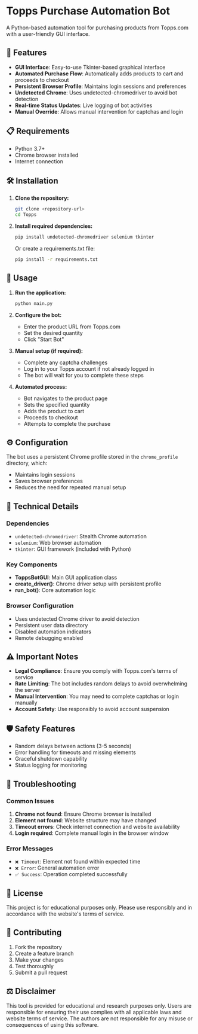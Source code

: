 # Topps Purchase Automation Bot

A Python-based automation tool for purchasing products from Topps.com with a user-friendly GUI interface.

## 🚀 Features

- **GUI Interface**: Easy-to-use Tkinter-based graphical interface
- **Automated Purchase Flow**: Automatically adds products to cart and proceeds to checkout
- **Persistent Browser Profile**: Maintains login sessions and preferences
- **Undetected Chrome**: Uses undetected-chromedriver to avoid bot detection
- **Real-time Status Updates**: Live logging of bot activities
- **Manual Override**: Allows manual intervention for captchas and login

## 📋 Requirements

- Python 3.7+
- Chrome browser installed
- Internet connection

## 🛠️ Installation

1. **Clone the repository:**
   ```bash
   git clone <repository-url>
   cd Topps
   ```

2. **Install required dependencies:**
   ```bash
   pip install undetected-chromedriver selenium tkinter
   ```

   Or create a requirements.txt file:
   ```bash
   pip install -r requirements.txt
   ```

## 🎯 Usage

1. **Run the application:**
   ```bash
   python main.py
   ```

2. **Configure the bot:**
   - Enter the product URL from Topps.com
   - Set the desired quantity
   - Click "Start Bot"

3. **Manual setup (if required):**
   - Complete any captcha challenges
   - Log in to your Topps account if not already logged in
   - The bot will wait for you to complete these steps

4. **Automated process:**
   - Bot navigates to the product page
   - Sets the specified quantity
   - Adds the product to cart
   - Proceeds to checkout
   - Attempts to complete the purchase

## ⚙️ Configuration

The bot uses a persistent Chrome profile stored in the `chrome_profile` directory, which:
- Maintains login sessions
- Saves browser preferences
- Reduces the need for repeated manual setup

## 🔧 Technical Details

### Dependencies
- `undetected-chromedriver`: Stealth Chrome automation
- `selenium`: Web browser automation
- `tkinter`: GUI framework (included with Python)

### Key Components
- **ToppsBotGUI**: Main GUI application class
- **create_driver()**: Chrome driver setup with persistent profile
- **run_bot()**: Core automation logic

### Browser Configuration
- Uses undetected Chrome driver to avoid detection
- Persistent user data directory
- Disabled automation indicators
- Remote debugging enabled

## ⚠️ Important Notes

- **Legal Compliance**: Ensure you comply with Topps.com's terms of service
- **Rate Limiting**: The bot includes random delays to avoid overwhelming the server
- **Manual Intervention**: You may need to complete captchas or login manually
- **Account Safety**: Use responsibly to avoid account suspension

## 🛡️ Safety Features

- Random delays between actions (3-5 seconds)
- Error handling for timeouts and missing elements
- Graceful shutdown capability
- Status logging for monitoring

## 🐛 Troubleshooting

### Common Issues

1. **Chrome not found**: Ensure Chrome browser is installed
2. **Element not found**: Website structure may have changed
3. **Timeout errors**: Check internet connection and website availability
4. **Login required**: Complete manual login in the browser window

### Error Messages
- `❌ Timeout`: Element not found within expected time
- `❌ Error`: General automation error
- `✅ Success`: Operation completed successfully

## 📝 License

This project is for educational purposes only. Please use responsibly and in accordance with the website's terms of service.

## 🤝 Contributing

1. Fork the repository
2. Create a feature branch
3. Make your changes
4. Test thoroughly
5. Submit a pull request

## ⚖️ Disclaimer

This tool is provided for educational and research purposes only. Users are responsible for ensuring their use complies with all applicable laws and website terms of service. The authors are not responsible for any misuse or consequences of using this software.
